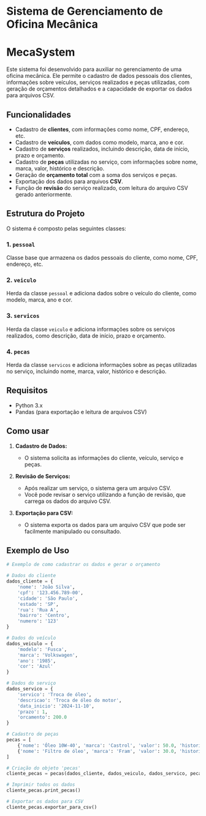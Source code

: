 # Sistema de Gerenciamento de Oficina Mecânica
# MecaSystem

Este sistema foi desenvolvido para auxiliar no gerenciamento de uma oficina mecânica. Ele permite o cadastro de dados pessoais dos clientes, informações sobre veículos, serviços realizados e peças utilizadas, com geração de orçamentos detalhados e a capacidade de exportar os dados para arquivos CSV.

## Funcionalidades

- Cadastro de **clientes**, com informações como nome, CPF, endereço, etc.
- Cadastro de **veículos**, com dados como modelo, marca, ano e cor.
- Cadastro de **serviços** realizados, incluindo descrição, data de início, prazo e orçamento.
- Cadastro de **peças** utilizadas no serviço, com informações sobre nome, marca, valor, histórico e descrição.
- Geração de **orçamento total** com a soma dos serviços e peças.
- Exportação dos dados para arquivos **CSV**.
- Função de **revisão** do serviço realizado, com leitura do arquivo CSV gerado anteriormente.

## Estrutura do Projeto

O sistema é composto pelas seguintes classes:

### 1. `pessoal`

Classe base que armazena os dados pessoais do cliente, como nome, CPF, endereço, etc.

### 2. `veiculo`

Herda da classe `pessoal` e adiciona dados sobre o veículo do cliente, como modelo, marca, ano e cor.

### 3. `servicos`

Herda da classe `veiculo` e adiciona informações sobre os serviços realizados, como descrição, data de início, prazo e orçamento.

### 4. `pecas`

Herda da classe `servicos` e adiciona informações sobre as peças utilizadas no serviço, incluindo nome, marca, valor, histórico e descrição.

## Requisitos

- Python 3.x
- Pandas (para exportação e leitura de arquivos CSV)

## Como usar

1. **Cadastro de Dados:**
   - O sistema solicita as informações do cliente, veículo, serviço e peças.
   
2. **Revisão de Serviços:**
   - Após realizar um serviço, o sistema gera um arquivo CSV.
   - Você pode revisar o serviço utilizando a função de revisão, que carrega os dados do arquivo CSV.

3. **Exportação para CSV:**
   - O sistema exporta os dados para um arquivo CSV que pode ser facilmente manipulado ou consultado.

## Exemplo de Uso

```python
# Exemplo de como cadastrar os dados e gerar o orçamento

# Dados do cliente
dados_cliente = {
    'nome': 'João Silva',
    'cpf': '123.456.789-00',
    'cidade': 'São Paulo',
    'estado': 'SP',
    'rua': 'Rua A',
    'bairro': 'Centro',
    'numero': '123'
}

# Dados do veículo
dados_veiculo = {
    'modelo': 'Fusca',
    'marca': 'Volkswagen',
    'ano': '1985',
    'cor': 'Azul'
}

# Dados do serviço
dados_servico = {
    'servico': 'Troca de óleo',
    'descricao': 'Troca de óleo do motor',
    'data_inicio': '2024-11-10',
    'prazo': 1,
    'orcamento': 200.0
}

# Cadastro de peças
pecas = [
    {'nome': 'Óleo 10W-40', 'marca': 'Castrol', 'valor': 50.0, 'historico': 'Novo', 'descricao': 'Óleo de motor'},
    {'nome': 'Filtro de óleo', 'marca': 'Fram', 'valor': 30.0, 'historico': 'Novo', 'descricao': 'Filtro de óleo de motor'}
]

# Criação do objeto 'pecas'
cliente_pecas = pecas(dados_cliente, dados_veiculo, dados_servico, pecas)

# Imprimir todos os dados
cliente_pecas.print_pecas()

# Exportar os dados para CSV
cliente_pecas.exportar_para_csv()
